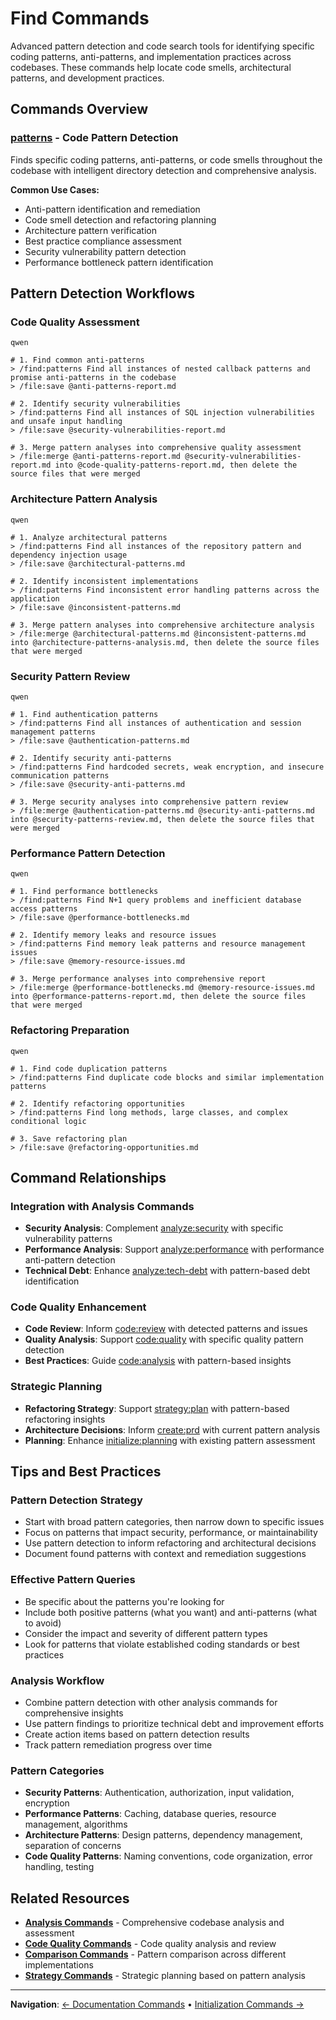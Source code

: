 # Find Commands

Advanced pattern detection and code search tools for identifying specific coding patterns, anti-patterns, and implementation practices across codebases. These commands help locate code smells, architectural patterns, and development practices.

## Commands Overview

### [patterns](patterns.md) - Code Pattern Detection
Finds specific coding patterns, anti-patterns, or code smells throughout the codebase with intelligent directory detection and comprehensive analysis.

**Common Use Cases:**
- Anti-pattern identification and remediation
- Code smell detection and refactoring planning
- Architecture pattern verification
- Best practice compliance assessment
- Security vulnerability pattern detection
- Performance bottleneck pattern identification

## Pattern Detection Workflows

### Code Quality Assessment
```
qwen
```

```qwen
# 1. Find common anti-patterns
> /find:patterns Find all instances of nested callback patterns and promise anti-patterns in the codebase
> /file:save @anti-patterns-report.md

# 2. Identify security vulnerabilities
> /find:patterns Find all instances of SQL injection vulnerabilities and unsafe input handling
> /file:save @security-vulnerabilities-report.md

# 3. Merge pattern analyses into comprehensive quality assessment
> /file:merge @anti-patterns-report.md @security-vulnerabilities-report.md into @code-quality-patterns-report.md, then delete the source files that were merged
```

### Architecture Pattern Analysis
```
qwen
```

```qwen
# 1. Analyze architectural patterns
> /find:patterns Find all instances of the repository pattern and dependency injection usage
> /file:save @architectural-patterns.md

# 2. Identify inconsistent implementations
> /find:patterns Find inconsistent error handling patterns across the application
> /file:save @inconsistent-patterns.md

# 3. Merge pattern analyses into comprehensive architecture analysis
> /file:merge @architectural-patterns.md @inconsistent-patterns.md into @architecture-patterns-analysis.md, then delete the source files that were merged
```

### Security Pattern Review
```
qwen
```

```qwen
# 1. Find authentication patterns
> /find:patterns Find all instances of authentication and session management patterns
> /file:save @authentication-patterns.md

# 2. Identify security anti-patterns
> /find:patterns Find hardcoded secrets, weak encryption, and insecure communication patterns
> /file:save @security-anti-patterns.md

# 3. Merge security analyses into comprehensive pattern review
> /file:merge @authentication-patterns.md @security-anti-patterns.md into @security-patterns-review.md, then delete the source files that were merged
```

### Performance Pattern Detection
```
qwen
```

```qwen
# 1. Find performance bottlenecks
> /find:patterns Find N+1 query problems and inefficient database access patterns
> /file:save @performance-bottlenecks.md

# 2. Identify memory leaks and resource issues
> /find:patterns Find memory leak patterns and resource management issues
> /file:save @memory-resource-issues.md

# 3. Merge performance analyses into comprehensive report
> /file:merge @performance-bottlenecks.md @memory-resource-issues.md into @performance-patterns-report.md, then delete the source files that were merged
```

### Refactoring Preparation
```
qwen
```

```qwen
# 1. Find code duplication patterns
> /find:patterns Find duplicate code blocks and similar implementation patterns

# 2. Identify refactoring opportunities
> /find:patterns Find long methods, large classes, and complex conditional logic

# 3. Save refactoring plan
> /file:save @refactoring-opportunities.md
```

## Command Relationships

### Integration with Analysis Commands
- **Security Analysis**: Complement [analyze:security](../analyze/security.md) with specific vulnerability patterns
- **Performance Analysis**: Support [analyze:performance](../analyze/performance.md) with performance anti-pattern detection
- **Technical Debt**: Enhance [analyze:tech-debt](../analyze/tech-debt.md) with pattern-based debt identification

### Code Quality Enhancement
- **Code Review**: Inform [code:review](../code/review.md) with detected patterns and issues
- **Quality Analysis**: Support [code:quality](../code/quality.md) with specific quality pattern detection
- **Best Practices**: Guide [code:analysis](../code/analysis.md) with pattern-based insights

### Strategic Planning
- **Refactoring Strategy**: Support [strategy:plan](../strategy/plan.md) with pattern-based refactoring insights
- **Architecture Decisions**: Inform [create:prd](../create/prd.md) with current pattern analysis
- **Planning**: Enhance [initialize:planning](../initialize/planning.md) with existing pattern assessment

## Tips and Best Practices

### Pattern Detection Strategy
- Start with broad pattern categories, then narrow down to specific issues
- Focus on patterns that impact security, performance, or maintainability
- Use pattern detection to inform refactoring and architectural decisions
- Document found patterns with context and remediation suggestions

### Effective Pattern Queries
- Be specific about the patterns you're looking for
- Include both positive patterns (what you want) and anti-patterns (what to avoid)
- Consider the impact and severity of different pattern types
- Look for patterns that violate established coding standards or best practices

### Analysis Workflow
- Combine pattern detection with other analysis commands for comprehensive insights
- Use pattern findings to prioritize technical debt and improvement efforts
- Create action items based on pattern detection results
- Track pattern remediation progress over time

### Pattern Categories
- **Security Patterns**: Authentication, authorization, input validation, encryption
- **Performance Patterns**: Caching, database queries, resource management, algorithms
- **Architecture Patterns**: Design patterns, dependency management, separation of concerns
- **Code Quality Patterns**: Naming conventions, code organization, error handling, testing

## Related Resources

- **[Analysis Commands](../analyze/)** - Comprehensive codebase analysis and assessment
- **[Code Quality Commands](../code/)** - Code quality analysis and review
- **[Comparison Commands](../compare/)** - Pattern comparison across different implementations
- **[Strategy Commands](../strategy/)** - Strategic planning based on pattern analysis

---

**Navigation**: [← Documentation Commands](../docs/) • [Initialization Commands →](../initialize/)